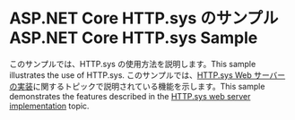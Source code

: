 # <a name="aspnet-core-httpsys-sample"></a><span data-ttu-id="b8e8c-101">ASP.NET Core HTTP.sys のサンプル</span><span class="sxs-lookup"><span data-stu-id="b8e8c-101">ASP.NET Core HTTP.sys Sample</span></span>

<span data-ttu-id="b8e8c-102">このサンプルでは、HTTP.sys の使用方法を説明します。</span><span class="sxs-lookup"><span data-stu-id="b8e8c-102">This sample illustrates the use of HTTP.sys.</span></span> <span data-ttu-id="b8e8c-103">このサンプルでは、[HTTP.sys Web サーバーの実装](https://docs.microsoft.com/aspnet/core/fundamentals/servers/httpsys)に関するトピックで説明されている機能を示します。</span><span class="sxs-lookup"><span data-stu-id="b8e8c-103">This sample demonstrates the features described in the [HTTP.sys web server implementation](https://docs.microsoft.com/aspnet/core/fundamentals/servers/httpsys) topic.</span></span>
